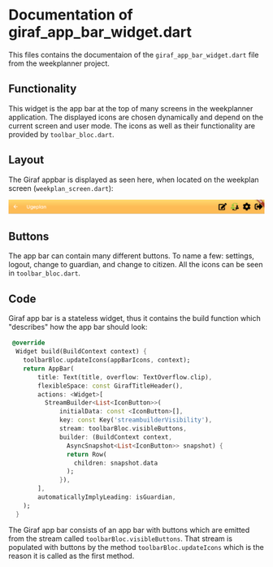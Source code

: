 # Documentation of giraf_app_bar_widget.dart

This files contains the documentaion of the `giraf_app_bar_widget.dart` file from the weekplanner project.

## Functionality

This widget is the app bar at the top of many screens in the weekplanner application.
The displayed icons are chosen dynamically and depend on the current screen and user mode.
The icons as well as their functionality are provided by `toolbar_bloc.dart`.

## Layout

The Giraf appbar is displayed as seen here, when located on the weekplan screen (`weekplan_screen.dart`):

![Layout of Giraf app bar](../pictures/GirafAppbar.png)

## Buttons

The app bar can contain many different buttons.
To name a few: settings, logout, change to guardian, and change to citizen.
All the icons can be seen in `toolbar_bloc.dart`.

## Code

Giraf app bar is a stateless widget, thus it contains the build function which "describes" how the app bar should look:

```dart
 @override
  Widget build(BuildContext context) {
    toolbarBloc.updateIcons(appBarIcons, context);
    return AppBar(
        title: Text(title, overflow: TextOverflow.clip),
        flexibleSpace: const GirafTitleHeader(),
        actions: <Widget>[
          StreamBuilder<List<IconButton>>(
              initialData: const <IconButton>[],
              key: const Key('streambuilderVisibility'),
              stream: toolbarBloc.visibleButtons,
              builder: (BuildContext context,
                AsyncSnapshot<List<IconButton>> snapshot) {
                return Row(
                  children: snapshot.data
                );
              }),
        ],
        automaticallyImplyLeading: isGuardian,
    );
  }
```

The Giraf app bar consists of an app bar with buttons which are emitted from the stream called `toolbarBloc.visibleButtons`.
That stream is populated with buttons by the method `toolbarBloc.updateIcons` which is the reason it is called as the first method.
